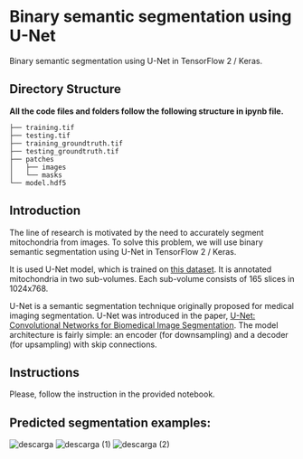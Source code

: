 # Binary semantic segmentation using U-Net

Binary semantic segmentation using U-Net in TensorFlow 2 / Keras. 


## Directory Structure

**All the code files and folders follow the following structure in ipynb file.**

```
├── training.tif
├── testing.tif
├── training_groundtruth.tif
├── testing_groundtruth.tif
├── patches
│   ├── images
│   └── masks
└── model.hdf5
```

## Introduction

The line of research is motivated by the need to accurately segment mitochondria from images. To solve this problem, we will use binary semantic segmentation using U-Net in TensorFlow 2 / Keras.

It is used U-Net model, which is trained on <a href="https://www.epfl.ch/labs/cvlab/data/data-em/" target="_blank">this dataset</a>. It is annotated mitochondria in two sub-volumes. Each sub-volume consists of 165 slices in 1024x768. 

U-Net is a semantic segmentation technique originally proposed for medical imaging segmentation. U-Net was introduced in the paper, <a href="https://arxiv.org/abs/1505.04597" target="_blank">U-Net: Convolutional Networks for Biomedical Image Segmentation</a>. The model architecture is fairly simple: an encoder (for downsampling) and a decoder (for upsampling) with skip connections.


## Instructions

Please, follow the instruction in the provided notebook.


## Predicted segmentation examples:

![descarga](https://user-images.githubusercontent.com/73080100/184480994-c8e2ecea-9c2e-46af-a38e-85a9ea0b3637.jpg)
![descarga (1)](https://user-images.githubusercontent.com/73080100/184481024-63fed445-7f8b-43bd-a7fe-ccab3a9b28d2.jpg)
![descarga (2)](https://user-images.githubusercontent.com/73080100/184481033-f9a585aa-46fc-43a5-b0b1-f969b02866f7.jpg)




